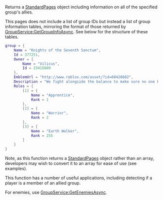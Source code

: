 Returns a [StandardPages](https://developer.roblox.com/en-us/api-reference/class/StandardPages) object including information on all of the specified group's allies.

This pages does not include a list of group IDs but instead a list of group information tables, mirroring the format of those returned by [GroupService:GetGroupInfoAsync](https://developer.roblox.com/en-us/api-reference/function/GroupService/GetGroupInfoAsync). See below for the structure of these tables.

```lua
group = {
    Name = "Knights of the Seventh Sanctum",
    Id = 377251,
    Owner = {
        Name = "Vilicus",
        Id = 23415609
    },
    EmblemUrl = "http://www.roblox.com/asset/?id=60428602",
    Description = "We fight alongside the balance to make sure no one becomes to powerful",
    Roles = {
        [1] = {
            Name = "Apprentice",
            Rank = 1
        },
        [2] = {
            Name = "Warrior",
            Rank = 2
        },
        [3] = {
            Name = "Earth Walker",
            Rank = 255
        }
    }
}
``` 

Note, as this function returns a [StandardPages](https://developer.roblox.com/en-us/api-reference/class/StandardPages) object rather than an array, developers may wish to convert it to an array for ease of use (see examples).

This function has a number of useful applications, including detecting if a player is a member of an allied group.

For enemies, use [GroupService:GetEnemiesAsync](https://developer.roblox.com/en-us/api-reference/function/GroupService/GetEnemiesAsync).